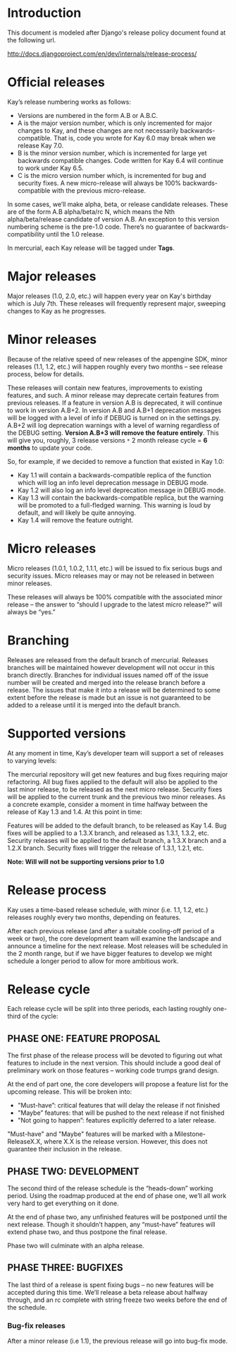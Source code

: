 # Introduction #

This document is modeled after Django's release policy document found at the following url.

http://docs.djangoproject.com/en/dev/internals/release-process/

# Official releases #

Kay’s release numbering works as follows:

  * Versions are numbered in the form A.B or A.B.C.
  * A is the major version number, which is only incremented for major changes to Kay, and these changes are not necessarily backwards-compatible. That is, code you wrote for Kay 6.0 may break when we release Kay 7.0.
  * B is the minor version number, which is incremented for large yet backwards compatible changes. Code written for Kay 6.4 will continue to work under Kay 6.5.
  * C is the micro version number which, is incremented for bug and security fixes. A new micro-release will always be 100% backwards-compatible with the previous micro-release.

In some cases, we’ll make alpha, beta, or release candidate releases. These are of the form A.B alpha/beta/rc N, which means the Nth alpha/beta/release candidate of version A.B.
An exception to this version numbering scheme is the pre-1.0 code. There’s no guarantee of backwards-compatibility until the 1.0 release.

In mercurial, each Kay release will be tagged under **Tags**.

# Major releases #

Major releases (1.0, 2.0, etc.) will happen every year on Kay's birthday which is July 7th. These releases will frequently represent major, sweeping changes to Kay as he progresses.

# Minor releases #

Because of the relative speed of new releases of the appengine SDK, minor releases (1.1, 1.2, etc.) will happen roughly every two months – see release process, below for details.

These releases will contain new features, improvements to existing features, and such. A minor release may deprecate certain features from previous releases. If a feature in version A.B is deprecated, it will continue to work in version A.B+2. In version A.B and A.B+1 deprecation messages will be logged with a level of info if DEBUG is turned on in the settings.py. A.B+2 will log deprecation warnings with a level of warning regardless of the DEBUG setting. **Version A.B+3 will remove the feature entirely**. This will give you, roughly, 3 release versions `*` 2 month release cycle = **6 months** to update your code.

So, for example, if we decided to remove a function that existed in Kay 1.0:

  * Kay 1.1 will contain a backwards-compatible replica of the function which will log an info level deprecation message in DEBUG mode.
  * Kay 1.2 will also log an info level deprecation message in DEBUG mode.
  * Kay 1.3 will contain the backwards-compatible replica, but the warning will be promoted to a full-fledged warning. This warning is loud by default, and will likely be quite annoying.
  * Kay 1.4 will remove the feature outright.

# Micro releases #

Micro releases (1.0.1, 1.0.2, 1.1.1, etc.) will be issued to fix serious bugs and security issues. Micro releases may or may not be released in between minor releases.

These releases will always be 100% compatible with the associated minor release – the answer to “should I upgrade to the latest micro release?” will always be “yes.”

# Branching #

Releases are released from the default branch of mercurial. Releases branches will  be maintained however development will not occur in this branch directly. Branches for individual issues named off of the issue number will be created and merged into the release branch before a release. The issues that make it into a release will be determined to some extent before the release is made but an issue is not guaranteed to be added to a release until it is merged into the default branch.

# Supported versions #

At any moment in time, Kay’s developer team will support a set of releases to varying levels:

The mercurial repository will get new features and bug fixes requiring major refactoring. All bug fixes applied to the default will also be applied to the last minor release, to be released as the next micro release.
Security fixes will be applied to the current trunk and the previous two minor releases.
As a concrete example, consider a moment in time halfway between the release of Kay 1.3 and 1.4. At this point in time:

Features will be added to the default branch, to be released as Kay 1.4.
Bug fixes will be applied to a 1.3.X branch, and released as 1.3.1, 1.3.2, etc.
Security releases will be applied to the default branch, a 1.3.X branch and a 1.2.X branch. Security fixes will trigger the release of 1.3.1, 1.2.1, etc.

**Note: Will will not be supporting versions prior to 1.0**

# Release process #

Kay uses a time-based release schedule, with minor (i.e. 1.1, 1.2, etc.) releases roughly every two months, depending on features.

After each previous release (and after a suitable cooling-off period of a week or two), the core development team will examine the landscape and announce a timeline for the next release. Most releases will be scheduled in the 2 month range, but if we have bigger features to develop we might schedule a longer period to allow for more ambitious work.

# Release cycle #

Each release cycle will be split into three periods, each lasting roughly one-third of the cycle:

## PHASE ONE: FEATURE PROPOSAL ##

The first phase of the release process will be devoted to figuring out what features to include in the next version. This should include a good deal of preliminary work on those features – working code trumps grand design.

At the end of part one, the core developers will propose a feature list for the upcoming release. This will be broken into:

  * "Must-have”: critical features that will delay the release if not finished
  * "Maybe” features: that will be pushed to the next release if not finished
  * "Not going to happen”: features explicitly deferred to a later release.

"Must-have" and "Maybe" features will be marked with a Milestone-ReleaseX.X, where X.X is the release version. However, this does not guarantee their inclusion in the release.

## PHASE TWO: DEVELOPMENT ##

The second third of the release schedule is the “heads-down” working period. Using the roadmap produced at the end of phase one, we’ll all work very hard to get everything on it done.

At the end of phase two, any unfinished features will be postponed until the next release. Though it shouldn’t happen, any “must-have” features will extend phase two, and thus postpone the final release.

Phase two will culminate with an alpha release.

## PHASE THREE: BUGFIXES ##

The last third of a release is spent fixing bugs – no new features will be accepted during this time. We’ll release a beta release about halfway through, and an rc complete with string freeze two weeks before the end of the schedule.

### Bug-fix releases ###

After a minor release (i.e 1.1), the previous release will go into bug-fix mode.